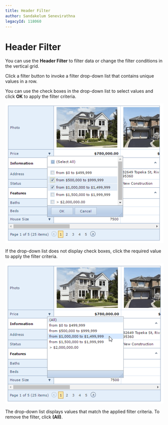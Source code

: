 ```yaml
---
title: Header Filter
author: Sandakelum Senevirathna
legacyId: 118060
---
```

# Header Filter
You can use the **Header Filter** to filter data or change the filter conditions in the vertical grid.

Click a filter button to invoke a filter drop-down list that contains unique values in a row.

You can use the check boxes in the drop-down list to select values and click **OK** to apply the filter criteria.

![VerticalGridHeaderFilterCheckboxes](../../../images/img123890.png)

If the drop-down list does not display check boxes, click the required value to apply the filter criteria.

![VerticalGridHeaderFilterList](../../../images/img123891.png)

The drop-down list displays values that match the applied filter criteria. To remove the filter, click **(All)**.
